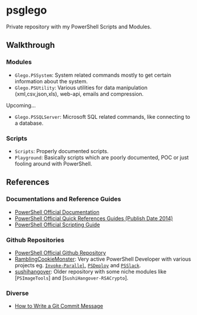 # psglego
Private repository with my PowerShell Scripts and Modules. 

## Walkthrough

### Modules

* `Glego.PSSystem`: System related commands mostly to get certain information about the system.
* `Glego.PSUtility`: Various utilities for data manipulation (xml,csv,json,xls), web-api, emails and compression.

Upcoming...
* `Glego.PSSQLServer`: Microsoft SQL related commands, like connecting to a database.

### Scripts
* `Scripts`: Properly documented scripts.
* `Playground`: Basically scripts which are poorly documented, POC or just fooling around with PowerShell.

## References

### Documentations and Reference Guides
* [PowerShell Official Documentation](https://docs.microsoft.com/en-us/powershell/)
* [PowerShell Official Quick References Guides (Publish Date 2014)](https://www.microsoft.com/en-us/download/details.aspx?id=42554) 
* [PowerShell Official Scripting Guide](https://docs.microsoft.com/en-gb/powershell/scripting/powershell-scripting)

### Github Repositories
* [PowerShell Official Github Repository](https://github.com/PowerShell)
* [RamblingCookieMonster](https://github.com/RamblingCookieMonster): Very active PowerShell Developer with various projects eg. [`Invoke-Parallel`](https://github.com/RamblingCookieMonster/Invoke-Parallel), [`PSDeploy`](https://github.com/RamblingCookieMonster/PSDeploy) and [`PSSlack`](https://github.com/RamblingCookieMonster/PSSlack). 
* [sushihangover](https://github.com/sushihangover/SushiHangover-PowerShell): Older repository with some niche modules like [`PSImageTools`] and [`SushiHangover-RSACrypto`]. 

### Diverse
* [How to Write a Git Commit Message](https://chris.beams.io/posts/git-commit)